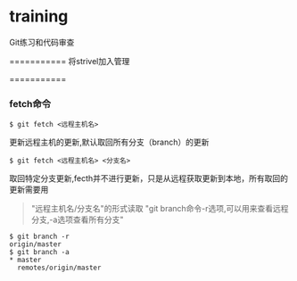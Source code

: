training
========

Git练习和代码审查


===========
将strivel加入管理


===========

### fetch命令

    $ git fetch <远程主机名>
    
更新远程主机的更新,默认取回所有分支（branch）的更新

    $ git fetch <远程主机名> <分支名>

取回特定分支更新,fecth并不进行更新，只是从远程获取更新到本地，所有取回的更新需要用

> "远程主机名/分支名"的形式读取
>  "git branch命令-r选项,可以用来查看远程分支,-a选项查看所有分支"


    $ git branch -r
    origin/master
    $ git branch -a
    * master
      remotes/origin/master
    

    

